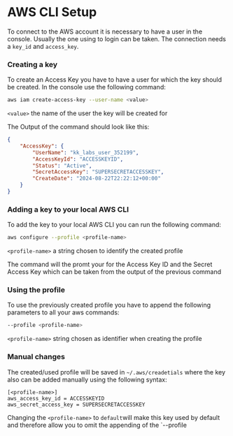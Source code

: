 # AWS CLI Setup

To connect to the AWS account it is necessary to have a user in the console. Usually the one using to login can be taken. The connection needs a `key_id` and `access_key`.
### Creating a key
To create an Access Key you have to have a user for which the key should be created. In the console use the following command:
```bash
aws iam create-access-key --user-name <value>
```
`<value>` the name of the user the key will be created for

The Output of the command should look like this:
```JSON
{
    "AccessKey": {
        "UserName": "kk_labs_user_352199",
        "AccessKeyId": "ACCESSKEYID",
        "Status": "Active",
        "SecretAccessKey": "SUPERSECRETACCESSKEY",
        "CreateDate": "2024-08-22T22:22:12+00:00"
    }
}
```

### Adding a key to your local AWS CLI
To add the key to your local AWS CLI you can run the following command:
```bash
aws configure --profile <profile-name>
```
`<profile-name>` a string chosen to identify the created profile

The command will the promt your for the Access Key ID and the Secret Access Key which can be taken from the output of the previous command

### Using the profile
To use the previously created profile you have to append the following parameters to all your aws commands:
```bash
--profile <profile-name>
```
`<profile-name>` string chosen as identifier when creating the profile

### Manual changes
The created/used profile will be saved in `~/.aws/creadetials` where the key also can be added manually using the following syntax:
```
[<profile-name>]
aws_access_key_id = ACCESSKEYID
aws_secret_access_key = SUPERSECRETACCESSKEY
```
Changing the `<profile-name>` to `default`will make this key used by default and therefore allow you to omit the appending of the `--profile <profile-name>
